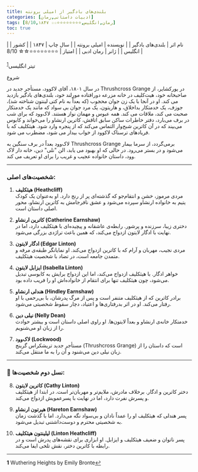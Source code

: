 ```yaml
---
title: بلندی‌های بادگیر از امیلی برونته
categories: [ادبیات داستانی,رمان]
tags: [رمان,انگلیس,⭐⭐⭐⭐⭐⭐⭐⭐☆☆ 8/10,۱۸۴۷]
toc: true
---
```


| نام اثر | بلندی‌های بادگیر |
| نویسنده | امیلی برونته |
| سال چاپ | ۱۸۴۷ |
| کشور | انگلیس |
| ژانر | رمان ادبی |
| امتیاز | ⭐⭐⭐⭐⭐⭐⭐⭐☆☆ 8/10 |

تیتر انگلیسی<sup id="a1">[1](#f1)</sup>

شروع

در سال ۱۸۰۱، آقای لاکوود، مستأجر جدید در Thrushcross Grange در یورکشایر، از صاحبخانه خود، هیت‌کلیف در خانه مزرعه دورافتاده مورلند خود، بلندی‌های بادگیر بازدید می کند. او در آنجا با یک زن جوان محجوب (که بعداً به نام کتی لینتون شناخته شد)، جوزف، یک خدمتکار بداخلاق، و هاریتون، یک مرد جوان بی سواد که مانند یک خدمتکار صحبت می کند، ملاقات می کند. همه عبوس و مهمان نواز هستند. لاک‌وود که برای شب در برف می‌بارد، دفتر خاطرات ساکن سابق اتاقش، کاترین ارنشاو را می‌خواند و کابوس می‌بیند که در آن کاترین شبح‌وار التماس می‌کند که از پنجره وارد شود. هیثکلیف که با فریادهای ترسناک لاکوود از خواب بیدار می شود، مضطرب می شود.

لاک‌وود بعداً در برف سنگین به Thrushcross Grange برمی‌گردد، از سرما بیمار می‌شود و در بستر می‌رود. در حالی که او بهبود می یابد، الن "نلی" دین، خانه دار لاک وود، داستان خانواده عجیب و غریب را برای او تعریف می کند.

---

### **شخصیت‌های اصلی:**

1. **هیثکلیف (Heathcliff)**  
   مردی مرموز، خشن و انتقام‌جو که گذشته‌ای پر از رنج دارد. او به‌عنوان یک کودک یتیم به خانواده ارنشاو سپرده می‌شود و عشق نافرجامش به کاترین ارنشاو، محور اصلی داستان است.

2. **کاترین ارنشاو (Catherine Earnshaw)**  
   دختری زیبا، سرزنده و پرشور. رابطه‌ی عاشقانه و پیچیده‌ای با هیثکلیف دارد، اما در نهایت با ادگار لایتون ازدواج می‌کند، که همین باعث تراژدی بزرگی می‌شود.

3. **ادگار لایتون (Edgar Linton)**  
   مردی نجیب، مهربان و آرام که با کاترین ازدواج می‌کند. او نمایانگر طبقه‌ی مرفه و متمدن جامعه است، در تضاد با شخصیت هیثکلیف.

4. **ایزابل لایتون (Isabella Linton)**  
   خواهر ادگار. با هیثکلیف ازدواج می‌کند، اما این ازدواج برایش به کابوسی تبدیل می‌شود، چون هیثکلیف تنها برای انتقام از خانواده‌اش او را فریب داده بود.

5. **هندلی ارنشاو (Hindley Earnshaw)**  
   برادر کاترین که از هیثکلیف متنفر است و پس از مرگ پدرشان، با بی‌رحمی با او رفتار می‌کند. او در اثر بدرفتاری‌ها و اعتیاد، دچار سقوط شخصیتی می‌شود.

6. **نیلی دین (Nelly Dean)**  
   خدمتکار خانه‌ی ارنشاو و بعداً لایتون‌ها. او راوی اصلی داستان است و بیشتر حوادث را از زبان او می‌شنویم.

7. **لاک‌وود (Lockwood)**  
   مستأجر جدید تریشکراس گرینج (Thrushcross Grange) است که داستان را از زبان نیلی دین می‌شنود و آن را به ما منتقل می‌کند.

---

### 🧒 نسل دوم شخصیت‌ها:

8. **کاترین لایتون (Cathy Linton)**  
   دختر کاترین و ادگار. برخلاف مادرش، ملایم‌تر و مهربان‌تر است. در ابتدا از هیثکلیف و پسرش نفرت دارد، اما در نهایت با پسرعمویش ازدواج می‌کند.

9. **هیرتون ارنشاو (Hareton Earnshaw)**  
   پسر هندلی که هیثکلیف او را عمداً نادان و بی‌سواد نگه می‌دارد. اما با گذشت زمان به شخصیتی محترم و دوست‌داشتنی تبدیل می‌شود.

10. **لیلینتون هیثکلیف (Linton Heathcliff)**  
   پسر ناتوان و ضعیف هیثکلیف و ایزابل. او ابزاری برای نقشه‌های پدرش است و در رابطه با کاترین دختر، نقش تلخی ایفا می‌کند.

---

<b id="f1">1</b> <span class="footnote">Wuthering Heights by Emily Bronte</span>[↩](#a1)